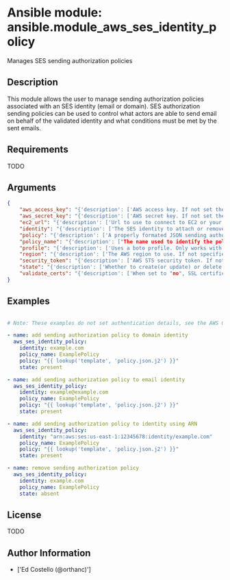# Ansible module: ansible.module_aws_ses_identity_policy


Manages SES sending authorization policies

## Description

This module allows the user to manage sending authorization policies associated with an SES identity (email or domain).
SES authorization sending policies can be used to control what actors are able to send email on behalf of the validated identity and what conditions must be met by the sent emails.

## Requirements

TODO

## Arguments

``` json
{
    "aws_access_key": "{'description': ['AWS access key. If not set then the value of the AWS_ACCESS_KEY_ID, AWS_ACCESS_KEY or EC2_ACCESS_KEY environment variable is used.'], 'aliases': ['ec2_access_key', 'access_key']}",
    "aws_secret_key": "{'description': ['AWS secret key. If not set then the value of the AWS_SECRET_ACCESS_KEY, AWS_SECRET_KEY, or EC2_SECRET_KEY environment variable is used.'], 'aliases': ['ec2_secret_key', 'secret_key']}",
    "ec2_url": "{'description': ['Url to use to connect to EC2 or your Eucalyptus cloud (by default the module will use EC2 endpoints). Ignored for modules where region is required. Must be specified for all other modules if region is not used. If not set then the value of the EC2_URL environment variable, if any, is used.']}",
    "identity": "{'description': ['The SES identity to attach or remove a policy from. This can be either the full ARN or just\nthe verified email or domain.\n'], 'required': True}",
    "policy": "{'description': ['A properly formated JSON sending authorization policy. Required when I(state=present).']}",
    "policy_name": "{'description': ["The name used to identify the policy within the scope of the identity it's attached to."], 'required': True}",
    "profile": "{'description': ['Uses a boto profile. Only works with boto >= 2.24.0.'], 'version_added': '1.6'}",
    "region": "{'description': ['The AWS region to use. If not specified then the value of the AWS_REGION or EC2_REGION environment variable, if any, is used. See U(http://docs.aws.amazon.com/general/latest/gr/rande.html#ec2_region)'], 'required': False, 'aliases': ['aws_region', 'ec2_region']}",
    "security_token": "{'description': ['AWS STS security token. If not set then the value of the AWS_SECURITY_TOKEN or EC2_SECURITY_TOKEN environment variable is used.'], 'aliases': ['access_token'], 'version_added': '1.6'}",
    "state": "{'description': ['Whether to create(or update) or delete the authorization policy on the identity.'], 'default': 'present', 'choices': ['present', 'absent']}",
    "validate_certs": "{'description': ['When set to "no", SSL certificates will not be validated for boto versions >= 2.6.0.'], 'type': 'bool', 'default': True, 'version_added': '1.5'}",
}
```

## Examples


``` yaml

# Note: These examples do not set authentication details, see the AWS Guide for details.

- name: add sending authorization policy to domain identity
  aws_ses_identity_policy:
    identity: example.com
    policy_name: ExamplePolicy
    policy: "{{ lookup('template', 'policy.json.j2') }}"
    state: present

- name: add sending authorization policy to email identity
  aws_ses_identity_policy:
    identity: example@example.com
    policy_name: ExamplePolicy
    policy: "{{ lookup('template', 'policy.json.j2') }}"
    state: present

- name: add sending authorization policy to identity using ARN
  aws_ses_identity_policy:
    identity: "arn:aws:ses:us-east-1:12345678:identity/example.com"
    policy_name: ExamplePolicy
    policy: "{{ lookup('template', 'policy.json.j2') }}"
    state: present

- name: remove sending authorization policy
  aws_ses_identity_policy:
    identity: example.com
    policy_name: ExamplePolicy
    state: absent

```

## License

TODO

## Author Information
  - ['Ed Costello    (@orthanc)']
